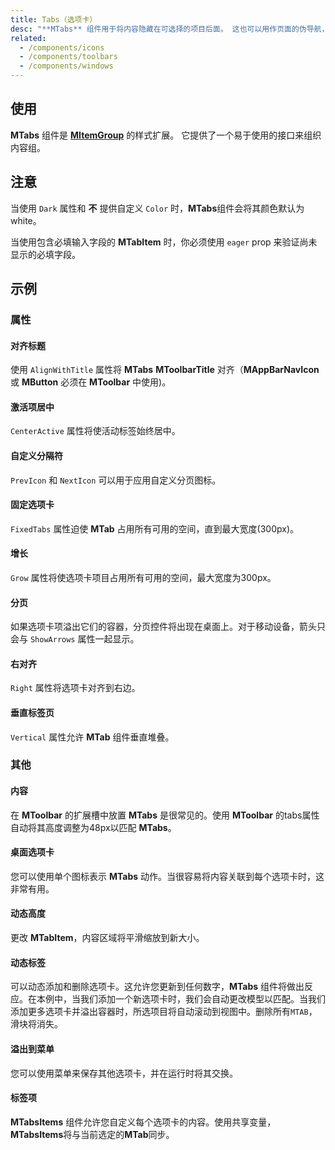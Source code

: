 ```yaml
---
title: Tabs（选项卡）
desc: "**MTabs** 组件用于将内容隐藏在可选择的项目后面。 这也可以用作页面的伪导航，其中选项卡是链接，选项卡项是内容。"
related:
  - /components/icons
  - /components/toolbars
  - /components/windows
---
```


## 使用

**MTabs** 组件是 [**MItemGroup**](/components/item-groups) 的样式扩展。 它提供了一个易于使用的接口来组织内容组。

<example file="" />

## 注意

<!--alert:warning-->
当使用 `Dark` 属性和 **不** 提供自定义 `Color` 时，**MTabs**组件会将其颜色默认为 white。
<!--alert:warning-->

<!--alert:warning-->
当使用包含必填输入字段的 **MTabItem** 时，你必须使用 `eager` prop 来验证尚未显示的必填字段。
<!--alert:warning-->

## 示例

### 属性

#### 对齐标题

使用 `AlignWithTitle` 属性将 **MTabs** **MToolbarTitle** 对齐（**MAppBarNavIcon** 或 **MButton** 必须在 **MToolbar** 中使用)。

<example file="" />

#### 激活项居中

`CenterActive` 属性将使活动标签始终居中。

<example file="" />

#### 自定义分隔符

`PrevIcon` 和 `NextIcon` 可以用于应用自定义分页图标。

<example file="" />

#### 固定选项卡

`FixedTabs` 属性迫使 **MTab** 占用所有可用的空间，直到最大宽度(300px)。

<example file="" />

#### 增长

`Grow` 属性将使选项卡项目占用所有可用的空间，最大宽度为300px。

<example file="" />

#### 分页

如果选项卡项溢出它们的容器，分页控件将出现在桌面上。对于移动设备，箭头只会与 `ShowArrows` 属性一起显示。

<example file="" />

#### 右对齐

`Right` 属性将选项卡对齐到右边。

<example file="" />

#### 垂直标签页

`Vertical` 属性允许 **MTab** 组件垂直堆叠。

<example file="" />

### 其他

#### 内容

在 **MToolbar** 的扩展槽中放置 **MTabs** 是很常见的。使用 **MToolbar** 的tabs属性自动将其高度调整为48px以匹配 **MTabs**。

<example file="" />

#### 桌面选项卡

您可以使用单个图标表示 **MTabs** 动作。当很容易将内容关联到每个选项卡时，这非常有用。

<example file="" />

#### 动态高度

更改 **MTabItem**，内容区域将平滑缩放到新大小。

<example file="" />

#### 动态标签

可以动态添加和删除选项卡。这允许您更新到任何数字，**MTabs** 组件将做出反应。在本例中，当我们添加一个新选项卡时，我们会自动更改模型以匹配。当我们添加更多选项卡并溢出容器时，所选项目将自动滚动到视图中。删除所有`MTAB`，滑块将消失。

<example file="" />

#### 溢出到菜单

您可以使用菜单来保存其他选项卡，并在运行时将其交换。

<example file="" />

#### 标签项

**MTabsItems** 组件允许您自定义每个选项卡的内容。使用共享变量，**MTabsItems**将与当前选定的**MTab**同步。

<example file="" />